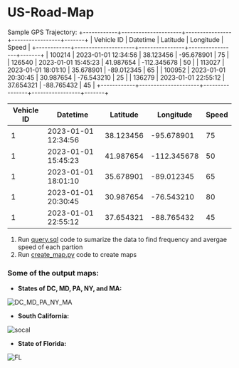 # US-Road-Map



Sample GPS Trajectory:
+------------+---------------------+----------------+-----------------+-------+
| Vehicle ID | Datetime            | Latitude       | Longitude       | Speed |
+------------+---------------------+----------------+-----------------+-------+
|   100214   | 2023-01-01 12:34:56 | 38.123456      | -95.678901      |  75   |
|   126540   | 2023-01-01 15:45:23 | 41.987654      | -112.345678     |  50   |
|   113027   | 2023-01-01 18:01:10 | 35.678901      | -89.012345      |  65   |
|   100952   | 2023-01-01 20:30:45 | 30.987654      | -76.543210      |  25   |
|   136279   | 2023-01-01 22:55:12 | 37.654321      | -88.765432      |  45   |
+------------+---------------------+----------------+-----------------+-------+

| Vehicle ID | Datetime            | Latitude       | Longitude       | Speed |
|------------|---------------------|----------------|-----------------|-------|
|   1        | 2023-01-01 12:34:56 | 38.123456      | -95.678901      |  75   |
|   1        | 2023-01-01 15:45:23 | 41.987654      | -112.345678     |  50   |
|   1        | 2023-01-01 18:01:10 | 35.678901      | -89.012345      |  65   |
|   1        | 2023-01-01 20:30:45 | 30.987654      | -76.543210      |  80   |
|   1        | 2023-01-01 22:55:12 | 37.654321      | -88.765432      |  45   |


1. Run [query.sql](query.sql) code to sumarize the data to find frequency and avergae speed of each partion
1. Run [create_map.py](create_map.py) code to create maps



### Some of the output maps:

- **States of DC, MD, PA, NY, and MA:**

![DC_MD_PA_NY_MA](https://github.com/malamdar90/US-Road-Map/assets/87002822/0c4ea967-4c5e-471f-aa00-3b5ed2223525)


- **South California:**

![socal](https://github.com/malamdar90/US-Road-Map/assets/87002822/1056a0f2-24d7-49a2-8760-fd5ad8e652be)


- **State of Florida:**

![FL](https://github.com/malamdar90/US-Road-Map/assets/87002822/fb86c3a8-a919-4169-a69f-41eadf8da944)







